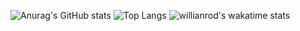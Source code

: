 ![Anurag's GitHub stats](https://github-readme-stats.vercel.app/api?username=dlawjddn&show_icons=true&theme=radical)
![Top Langs](https://github-readme-stats.vercel.app/api/top-langs/?username=dlawjddn)
![willianrod's wakatime stats](https://github-readme-stats.vercel.app/api/wakatime?username=dlawjddn)

